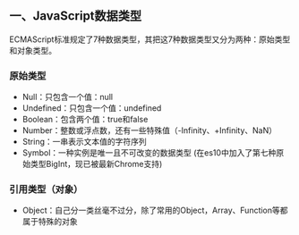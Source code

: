 ## 一、JavaScript数据类型

ECMAScript标准规定了7种数据类型，其把这7种数据类型又分为两种：原始类型和对象类型。

### 原始类型

- Null：只包含一个值：null
- Undefined：只包含一个值：undefined
- Boolean：包含两个值：true和false
- Number：整数或浮点数，还有一些特殊值（-Infinity、+Infinity、NaN）
- String：一串表示文本值的字符序列
- Symbol：一种实例是唯一且不可改变的数据类型
(在es10中加入了第七种原始类型BigInt，现已被最新Chrome支持)

### 引用类型（对象）

- Object：自己分一类丝毫不过分，除了常用的Object，Array、Function等都属于特殊的对象
